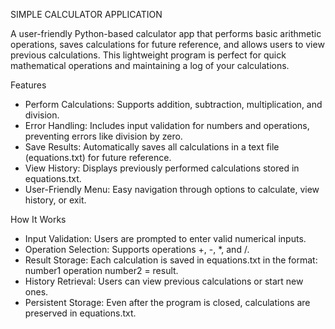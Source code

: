 SIMPLE CALCULATOR APPLICATION

A user-friendly Python-based calculator app that performs basic arithmetic operations, saves calculations for future reference, and allows users to view previous calculations. This lightweight program is perfect for quick mathematical operations and maintaining a log of your calculations.

Features
- Perform Calculations: Supports addition, subtraction, multiplication, and division.
- Error Handling: Includes input validation for numbers and operations, preventing errors like division by zero.
- Save Results: Automatically saves all calculations in a text file (equations.txt) for future reference.
- View History: Displays previously performed calculations stored in equations.txt.
- User-Friendly Menu: Easy navigation through options to calculate, view history, or exit.

How It Works
- Input Validation: Users are prompted to enter valid numerical inputs.
- Operation Selection: Supports operations +, -, *, and /.
- Result Storage: Each calculation is saved in equations.txt in the format:
	number1 operation number2 = result.
- History Retrieval: Users can view previous calculations or start new ones.
- Persistent Storage: Even after the program is closed, calculations are preserved in equations.txt.
